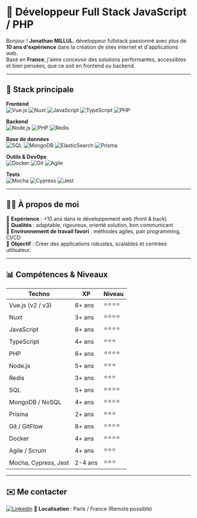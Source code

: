 # 🚀 Développeur Full Stack JavaScript / PHP

Bonjour ! **Jonathan MILLUL**, développeur fullstack passionné avec plus de **10 ans d'expérience** dans la création de sites internet et d'applications web.  
Basé en **France**, j'aime concevoir des solutions performantes, accessibles et bien pensées, que ce soit en frontend ou backend.

---

## 🧰 Stack principale

**Frontend**  
![Vue.js](https://img.shields.io/badge/Vue.js-35495E?style=for-the-badge&logo=vue.js&logoColor=4FC08D)
![Nuxt](https://img.shields.io/badge/Nuxt-00DC82?style=for-the-badge&logo=nuxt.js&logoColor=white)
![JavaScript](https://img.shields.io/badge/JavaScript-F7DF1E?style=for-the-badge&logo=javascript&logoColor=black)
![TypeScript](https://img.shields.io/badge/TypeScript-3178C6?style=for-the-badge&logo=typescript&logoColor=white)
![PHP](https://img.shields.io/badge/PHP-777BB4?style=for-the-badge&logo=php&logoColor=white)

**Backend**  
![Node.js](https://img.shields.io/badge/Node.js-339933?style=for-the-badge&logo=node.js&logoColor=white)
![PHP](https://img.shields.io/badge/PHP-777BB4?style=for-the-badge&logo=php&logoColor=white)
![Redis](https://img.shields.io/badge/Redis-DC382D?style=for-the-badge&logo=redis&logoColor=white)

**Base de données**  
![SQL](https://img.shields.io/badge/SQL-4479A1?style=for-the-badge&logo=mysql&logoColor=white)
![MongoDB](https://img.shields.io/badge/MongoDB-47A248?style=for-the-badge&logo=mongodb&logoColor=white)
![ElasticSearch](https://img.shields.io/badge/ElasticSearch-005571?style=for-the-badge&logo=elasticsearch&logoColor=white)
![Prisma](https://img.shields.io/badge/Prisma-2D3748?style=for-the-badge&logo=prisma&logoColor=white)

**Outils & DevOps**  
![Docker](https://img.shields.io/badge/Docker-2496ED?style=for-the-badge&logo=docker&logoColor=white)
![Git](https://img.shields.io/badge/Git-F05032?style=for-the-badge&logo=git&logoColor=white)
![Agile](https://img.shields.io/badge/Agile-Scrum-blue?style=for-the-badge)

**Tests**  
![Mocha](https://img.shields.io/badge/Mocha-8D6748?style=for-the-badge&logo=mocha&logoColor=white)
![Cypress](https://img.shields.io/badge/Cypress-17202C?style=for-the-badge&logo=cypress&logoColor=white)
![Jest](https://img.shields.io/badge/Jest-C21325?style=for-the-badge&logo=jest&logoColor=white)

---

## 👨‍💻 À propos de moi

🔹 **Expérience** : +10 ans dans le développement web (front & back)  
🔹 **Qualités** : adaptable, rigoureux, orienté solution, bon communicant  
🔹 **Environnement de travail favori** : méthodes agiles, pair programming, CI/CD  
🔹 **Objectif** : Créer des applications robustes, scalables et centrées utilisateur.

---

## 📊 Compétences & Niveaux

| **Techno**              | **XP**   | **Niveau** |
|-------------------------|----------|------------|
| Vue.js (v2 / v3)        | 6+ ans   | ⭐⭐⭐⭐       |
| Nuxt                    | 3+ ans   | ⭐⭐⭐⭐       |
| JavaScript              | 8+ ans   | ⭐⭐⭐⭐       |
| TypeScript              | 4+ ans   | ⭐⭐⭐        |
| PHP                     | 6+ ans   | ⭐⭐⭐⭐       |
| Node.js                 | 5+ ans   | ⭐⭐⭐        |
| Redis                   | 3+ ans   | ⭐⭐⭐        |
| SQL                     | 5+ ans   | ⭐⭐⭐⭐       |
| MongoDB / NoSQL         | 4+ ans   | ⭐⭐⭐⭐       |
| Prisma                  | 2+ ans   | ⭐⭐⭐        |
| Git / GitFlow           | 8+ ans   | ⭐⭐⭐⭐       |
| Docker                  | 4+ ans   | ⭐⭐⭐⭐       |
| Agile / Scrum           | 4+ ans   | ⭐⭐⭐        |
| Mocha, Cypress, Jest    | 2-4 ans  | ⭐⭐⭐        |

---

## ✉️ Me contacter

[![LinkedIn](https://img.shields.io/badge/LinkedIn-blue?style=for-the-badge&logo=linkedin&logoColor=white)](https://www.linkedin.com/in/jmillul)
📍 **Localisation** : Paris / France (Remote possible)

